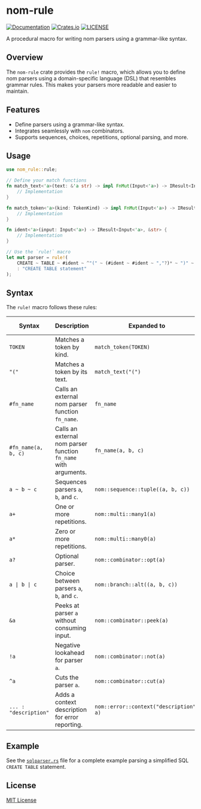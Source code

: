 # nom-rule

[![Documentation](https://docs.rs/nom-rule/badge.svg)](https://docs.rs/nom-rule/)
[![Crates.io](https://img.shields.io/crates/v/nom-rule.svg)](https://crates.io/crates/nom-rule)
[![LICENSE](https://img.shields.io/github/license/andylokandy/nom-rule.svg)](https://github.com/andylokandy/nom-rule/blob/master/LICENSE)

A procedural macro for writing nom parsers using a grammar-like syntax.

## Overview

The `nom-rule` crate provides the `rule!` macro, which allows you to define nom parsers using a domain-specific language (DSL) that resembles grammar rules. This makes your parsers more readable and easier to maintain.

## Features

- Define parsers using a grammar-like syntax.
- Integrates seamlessly with `nom` combinators.
- Supports sequences, choices, repetitions, optional parsing, and more.

## Usage

```rust
use nom_rule::rule;

// Define your match functions
fn match_text<'a>(text: &'a str) -> impl FnMut(Input<'a>) -> IResult<Input<'a>, &'a Token<'a>> {
    // Implementation
}

fn match_token<'a>(kind: TokenKind) -> impl FnMut(Input<'a>) -> IResult<Input<'a>, &'a Token<'a>> {
    // Implementation
}

fn ident<'a>(input: Input<'a>) -> IResult<Input<'a>, &str> {
    // Implementation
}

// Use the `rule!` macro
let mut parser = rule!(
    CREATE ~ TABLE ~ #ident ~ ^"(" ~ (#ident ~ #ident ~ ","?)* ~ ")" ~ ";"
    : "CREATE TABLE statement"
);
```

## Syntax

The `rule!` macro follows these rules:

| **Syntax**            | **Description**                                                                  | **Expanded to**                         | **Operator Precedence**  |
|-----------------------|----------------------------------------------------------------------------------|-----------------------------------------|--------------------------|
| `TOKEN`               | Matches a token by kind.                                                         | `match_token(TOKEN)`                    | -                        |
| `"("`                 | Matches a token by its text.                                                     | `match_text("(")`                       | -                        |
| `#fn_name`            | Calls an external nom parser function `fn_name`.                                 | `fn_name`                               | -                        |
| `#fn_name(a, b, c)`   | Calls an external nom parser function `fn_name` with arguments.                  | `fn_name(a, b, c)`                      | -                        |
| `a ~ b ~ c`           | Sequences parsers `a`, `b`, and `c`.                                             | `nom::sequence::tuple((a, b, c))`       | 3 (Left Associative)     |
| `a+`                  | One or more repetitions.                                                         | `nom::multi::many1(a)`                  | 4 (Postfix)              |
| `a*`                  | Zero or more repetitions.                                                        | `nom::multi::many0(a)`                  | 4 (Postfix)              |
| `a?`                  | Optional parser.                                                                 | `nom::combinator::opt(a)`               | 4 (Postfix)              |
| `a \| b \| c`         | Choice between parsers `a`, `b`, and `c`.                                        | `nom::branch::alt((a, b, c))`           | 1 (Left Associative)     |
| `&a`                  | Peeks at parser `a` without consuming input.                                     | `nom::combinator::peek(a)`              | 5 (Prefix)               |
| `!a`                  | Negative lookahead for parser `a`.                                               | `nom::combinator::not(a)`               | 5 (Prefix)               |
| `^a`                  | Cuts the parser `a`.                                                             | `nom::combinator::cut(a)`               | 5 (Prefix)               |
| `... : "description"` | Adds a context description for error reporting.                                  | `nom::error::context("description", a)` | 2 (Postfix)              |

## Example

See the [`sqlparser.rs`](examples/sqlparser.rs) file for a complete example parsing a simplified SQL `CREATE TABLE` statement.

## License

[MIT License](LICENSE)
